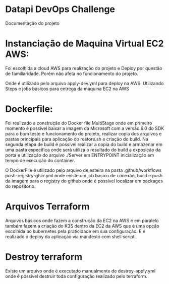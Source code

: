 # Datapi DevOps Challenge

Documentação do projeto

# Instanciação de Maquina Virtual EC2 AWS:

Foi escolhida a cloud AWS para realização do projeto e Deploy por questão de familiaridade. Porém não afeta no funcionamento do projeto.

Onde é utilizado pelo arquivo apply-dev.yml para deploy na AWS. Utilizando Steps e jobs basicos para entrega da maquina EC2 na AWS 

# Dockerfile:

Foi realizado a construção do Docker file MultiStage onde em primeiro momento é possível baixar a imagem da Microsoft com a versão 6.0 do SDK para o bom teste e funcionamento do projeto, realizar copia dos arquivos e pastas principais para aplicação do restore.sh e criação do build. 
Na segunda etapa de build é possível realizar a copia do build e armazenar em uma pasta especifica onde será utiliza o resultado do build a exposição da porta e utilização do arquivo ./Server em ENTRYPOINT inicialização em tempo de execução do container.

O DockerFile é utilizado pelo arquivo de esteira na pasta .github/workflows push-registry-ghcr.yml onde existe um job basico de conexão, build e push da imagem para o registry do github onde é possível localizar em packages do repositorio.

# Arquivos Terraform

Arquivos básicos onde fazem a construção da EC2 na AWS e em paralelo também fazem a criação do K3S dentro da EC2 da AWS que é uma opção escolhida ao kubernetes pela praticidade em sua configuração. E é realizado o deploy da aplicação via manifesto com shell script.


# Destroy terraform

Existe um arquivo onde é executado manualmente de destroy-apply.yml onde é possível destruir toda configuração realizado pelo terraform.